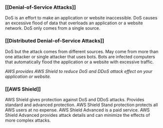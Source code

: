 ### [[Denial-of-Service Attacks]]
DoS is an effort to make an application or website inaccessible.
DoS causes an excessive flood of data that overloads an application or a website network.
DoS only comes from a single source.

### [[Distributed Denial-of-Service Attacks]]

DoS but the attack comes from different sources.
May come from more than one attacker or single attacker that uses bots.
Bots are infected computers that automatically flood the application or a website with excessive traffic.

*AWS provides AWS Shield to reduce DoS and DDoS attack effect on your application or website.*

### [[AWS Shield]]

AWS Shield gives protection against DoS and DDoS attacks.
Provides standard and advanced protection.
AWS Shield Stand protection protects all AWS users at no expense.
AWS Shield Advanced is a paid service.
AWS Shield Advanced provides attack details and can minimize the effects of more complex attacks.
